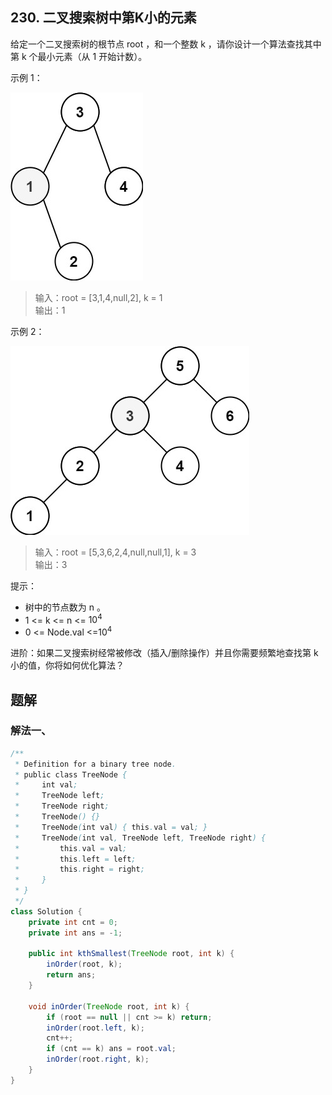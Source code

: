 ## 230. 二叉搜索树中第K小的元素

给定一个二叉搜索树的根节点 root ，和一个整数 k ，请你设计一个算法查找其中第 k 个最小元素（从 1 开始计数）。

 

示例 1：

![kt1](./figs/kthtree1.jpg)

>输入：root = [3,1,4,null,2], k = 1  
>输出：1  


示例 2：

![kt2](./figs/kthtree2.jpg)

>输入：root = [5,3,6,2,4,null,null,1], k = 3  
>输出：3  
 

 

提示：

- 树中的节点数为 n 。
- 1 <= k <= n <= $10^4$
- 0 <= Node.val <=$10^4$
 

进阶：如果二叉搜索树经常被修改（插入/删除操作）并且你需要频繁地查找第 k 小的值，你将如何优化算法？


## 题解

### 解法一、

```java
/**
 * Definition for a binary tree node.
 * public class TreeNode {
 *     int val;
 *     TreeNode left;
 *     TreeNode right;
 *     TreeNode() {}
 *     TreeNode(int val) { this.val = val; }
 *     TreeNode(int val, TreeNode left, TreeNode right) {
 *         this.val = val;
 *         this.left = left;
 *         this.right = right;
 *     }
 * }
 */
class Solution {
    private int cnt = 0;
    private int ans = -1; 

    public int kthSmallest(TreeNode root, int k) {
        inOrder(root, k);
        return ans;
    }

    void inOrder(TreeNode root, int k) {
        if (root == null || cnt >= k) return;
        inOrder(root.left, k);
        cnt++;
        if (cnt == k) ans = root.val;
        inOrder(root.right, k);
    }
}
```